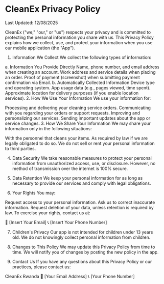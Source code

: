 # CleanEx Privacy Policy
Last Updated: 12/08/2025

CleanEx ("we," "our," or "us") respects your privacy and is committed to protecting the personal information you share with us. This Privacy Policy explains how we collect, use, and protect your information when you use our mobile application (the "App").

1. Information We Collect
We collect the following types of information:

a. Information You Provide Directly
Name, phone number, and email address when creating an account.
Work address and service details when placing an order.
Proof of payment (screenshot) when submitting payment confirmation via Email.
b. Automatically Collected Information
Device type and operating system.
App usage data (e.g., pages viewed, time spent).
Approximate location for delivery purposes (if you enable location services).
2. How We Use Your Information
We use your information for:

Processing and delivering your cleaning service orders.
Communicating with you regarding your orders or support requests.
Improving and personalizing our services.
Sending important updates about the app or service changes.
3. How We Share Your Information
We may share your information only in the following situations:

With the personnel that cleans your items.
As required by law if we are legally obligated to do so.
We do not sell or rent your personal information to third parties.

4. Data Security
We take reasonable measures to protect your personal information from unauthorized access, use, or disclosure. However, no method of transmission over the internet is 100% secure.

5. Data Retention
We keep your personal information for as long as necessary to provide our services and comply with legal obligations.

6. Your Rights
You may:

Request access to your personal information.
Ask us to correct inaccurate information.
Request deletion of your data, unless retention is required by law.
To exercise your rights, contact us at:

📧 [Insert Your Email]
📞 [Insert Your Phone Number]

7. Children's Privacy
Our app is not intended for children under 13 years old. We do not knowingly collect personal information from children.

8. Changes to This Policy
We may update this Privacy Policy from time to time. We will notify you of changes by posting the new policy in the app.

9. Contact Us
If you have any questions about this Privacy Policy or our practices, please contact us:

CleanEx Rwanda
📧 [Your Email Address]
📞 [Your Phone Number]
